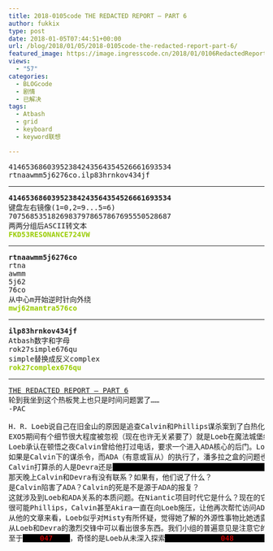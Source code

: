 ```yaml
---
title: 2018-0105code THE REDACTED REPORT – PART 6
author: fukkix
type: post
date: 2018-01-05T07:44:51+00:00
url: /blog/2018/01/05/2018-0105code-the-redacted-report-part-6/
featured_image: https://image.ingresscode.cn/2018/01/0106RedactedReport6-1.png?x-oss-process=image/resize,m_fill,w_700,h_220
views:
  - "57"
categories:
  - BLOGcode
  - 剧情
  - 已解决
tags:
  - Atbash
  - grid
  - keyboard
  - keyword联想

---
```

<pre>41465368603952384243564354526661693534
rtnaawmm5j6276co.ilp83hrnkov434jf<!--more--></pre>

* * *

<pre><strong>41465368603952384243564354526661693534
</strong>键盘左右镜像(1=0,2=9...5=6)
70756853518269837978657867695550528687
两两分组后ASCII转文本<strong>
<span style="color: #99cc00;">FKD53RESONANCE724VW</span></strong></pre>

* * *

<pre><strong>rtnaawmm5j6276co
</strong>rtna
awmm
5j62
76co
从中心m开始逆时针向外绕<strong>
<span style="color: #99cc00;">mwj62mantra576co</span></strong></pre>

* * *

<pre><strong>ilp83hrnkov434jf
</strong>Atbash数字和字母
rok27simple676qu
simple替换成反义complex<strong>
<span style="color: #99cc00;">rok27complex676qu</span></strong></pre>

* * *

<pre><a href="http://investigate.ingress.com/2018/01/05/the-redacted-report-part-6/">THE REDACTED REPORT – PART 6
</a>轮到我坐到这个热板凳上也只是时间问题罢了……
-PAC

H．R．Loeb说自己在旧金山的原因是追查Calvin和Phillips谋杀案到了白热化阶段。很难知道这个理由是否坦诚。他在这里和Akira相处了很长一段时间，我们推测他可能<span style="background-color: black; color: black;"> 0000<span style="color: #ff0000;">038</span>00000</span>。我们其他分析团队认为是因为他对她知之甚少的关系。
EXO5期间有个细节很大程度被忽视（现在也许无关紧要了）就是Loeb在魔法城堡给那刺客下了麻醉药。枪击事件是伪造的，刺客后来被转交给Phillips审讯。这一点很有趣，意味着Loeb、Misty和Phillips(NIA)之间的合作关系比以前已知的更密切。然而深入解读这些内容的话太危险了，Loeb可能只是处于对<span style="background-color: black; color: black;"> 0000<span style="color: #ff0000;">039</span>00000</span>关注而已。不过这个细节倒是可以留意一下。
Loeb承认在顿悟之夜Calvin曾给他打过电话，要求一个进入ADA核心的后门。Loeb服从了，可能是<span style="background-color: black; color: black;"> 000000000000000<span style="color: #ff0000;">040</span>0000000000000000</span>.Calvin可能通过ADA下达了苏黎世的谋杀命令。有种假设是Loeb后来修改了ADA的后门，拒绝了Calvin和其他人进一步访问。现在还不知道这是否管用。ADA对于修改自己系统的行为是允许还是禁止都不可预测。也有可能不管有没有后门，ADA都能<span style="background-color: black; color: black;"> 0000000000000004100000000000000000</span>.
如果是Calvin下的谋杀令，而ADA（有意或盲从）的执行了，潘多拉之盒的问题也随之出现：
Calvin打算杀的人是Devra还是<span style="background-color: black; color: black;"> 000000000000000000000000000000000000000<span style="color: #ff0000;">042</span>0000000000000000000000000000000000000000000000000000000000000000000000</span>.
那天晚上Calvin和Devra有没有联系？如果有，他们说了什么？
是Calvin陷害了ADA？Calvin的死是不是源于ADA的报复？
这就涉及到Loeb和ADA关系的本质问题。在Niantic项目时代它是什么？现在的它又是什么？Loeb在多大程度上可以对ADA加以“控制”——直接<span style="background-color: black; color: black;"> 000000000000000<span style="color: #ff0000;">043</span>000000000000000</span>或间接<span style="background-color: black; color: black;">0000000000000<span style="color: #ff0000;">044</span>0000000000000</span>.
很可能Phillips，Calvin甚至Akira一直在向Loeb施压，让他再次帮忙访问ADA核心？这可能为Loeb在华盛顿进行谋杀提供动机。
从他的文章来看，Loeb似乎对Misty有所怀疑，觉得她了解的外源性事物比她透露的更多。这种怀疑有依据么？这对他们的关系会有什么影响？
从Loeb和Devra的激烈交锋中可以看出很多东西。我们小组的普遍意见是注意它的表面价值。Devra可能观察到Loeb<span style="background-color: black; color: black;"> 00000000000000<span style="color: #ff0000;">045</span>000000000000000000</span>在苏黎世谋杀事件中。有少数观点是通过苏黎世谋杀事件学到的东西，Loeb决定自己采取行动，导致<span style="background-color: black; color: black;"> 00000000000000000000000000000<span style="color: #ff0000;">046</span>0000000000000000000000000000</span>.
至于<span style="background-color: black; color: black;"> 000<span style="color: #ff0000;">047</span>0000</span>，奇怪的是Loeb从未深入探索<span style="background-color: black; color: black;"> 000000000000<span style="color: #ff0000;">048</span>0000000000000000</span>在顿悟之夜被杀。这不太可能，或许只是他在回避这个细节。任何选择都会造成他的动机被怀疑。</pre>